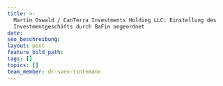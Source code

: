 ```yaml
---
title: >-
  Martin Oswald / CanTerra Investments Holding LLC: Einstellung des
  Investmentgeschäfts durch BaFin angeordnet
date:
seo_beschreibung:
layout: post
feature_bild_path:
tags: []
topics: []
team_member: dr-sven-tintemann
---
```

